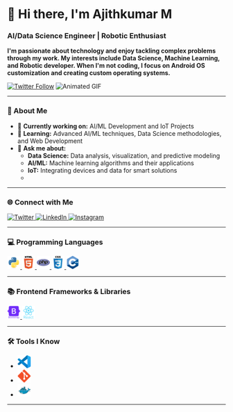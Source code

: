 # 👋 Hi there, I'm Ajithkumar M
### AI/Data Science Engineer | Robotic Enthusiast

**I'm passionate about technology and enjoy tackling complex problems through my work. My interests include Data Science, Machine Learning, and Robotic developer. When I'm not coding, I focus on Android OS customization and creating custom operating systems.**

[![Twitter Follow](https://img.shields.io/twitter/follow/ajithkumar458?logo=twitter&style=for-the-badge)](https://twitter.com/ajithkumar458)
<img src="https://media3.giphy.com/media/v1.Y2lkPTc5MGI3NjExM2VuZHI0ZXhmYXBjZnk0cjFmNGY1b3A4ZmZjeWgyc2FoMHpxYjV3bSZlcD12MV9pbnRlcm5hbF9naWZfYnlfaWQmY3Q9Zw/VYdgE52Ik7Cc7vBrGA/giphy.gif" width="400" height="300" alt="Animated GIF" />

---

### 🚀 About Me
- 🔭 **Currently working on:** AI/ML Development and IoT Projects
- 🌱 **Learning:** Advanced AI/ML techniques, Data Science methodologies, and Web Development
- 💬 **Ask me about:** 
  - **Data Science:** Data analysis, visualization, and predictive modeling
  - **AI/ML:** Machine learning algorithms and their applications
  - **IoT:** Integrating devices and data for smart solutions
  - 
---

### 🌐 Connect with Me
<a href="https://twitter.com/ajithkumar458" target="_blank">
  <img src="https://raw.githubusercontent.com/rahuldkjain/github-profile-readme-generator/master/src/images/icons/Social/twitter.svg" alt="Twitter" height="30" width="30" />
</a>
<a href="https://www.linkedin.com/in/ajithkumarm1234" target="_blank">
  <img src="https://raw.githubusercontent.com/rahuldkjain/github-profile-readme-generator/master/src/images/icons/Social/linked-in-alt.svg" alt="LinkedIn" height="30" width="30" />
</a>
<a href="https://www.instagram.com/invites/contact/?igsh=11nch2109mdkp&utm_content=qvb893o" target="_blank">
  <img src="https://raw.githubusercontent.com/rahuldkjain/github-profile-readme-generator/master/src/images/icons/Social/instagram.svg" alt="Instagram" height="30" width="30" />
</a>

---

### 💻 Programming Languages
<a href="https://www.python.org" target="_blank" rel="noreferrer">
  <img src="https://raw.githubusercontent.com/devicons/devicon/master/icons/python/python-original.svg" alt="Python" height="30" width="30"/>
</a>
<a href="https://www.w3.org/html/" target="_blank" rel="noreferrer">
  <img src="https://raw.githubusercontent.com/devicons/devicon/master/icons/html5/html5-original-wordmark.svg" alt="HTML5" height="30" width="30"/>
</a>
<a href="https://www.php.net" target="_blank" rel="noreferrer">
  <img src="https://raw.githubusercontent.com/devicons/devicon/master/icons/php/php-original.svg" alt="PHP" height="30" width="30"/>
</a>
<a href="https://www.w3schools.com/css/" target="_blank" rel="noreferrer">
  <img src="https://raw.githubusercontent.com/devicons/devicon/master/icons/css3/css3-original-wordmark.svg" alt="CSS3" height="30" width="30"/>
</a>
<a href="https://www.w3schools.com/cpp/" target="_blank" rel="noreferrer">
  <img src="https://raw.githubusercontent.com/devicons/devicon/master/icons/cplusplus/cplusplus-original.svg" alt="C++" height="30" width="30"/>
</a>

---

### 📚 Frontend Frameworks & Libraries
<a href="https://getbootstrap.com" target="_blank" rel="noreferrer">
  <img src="https://raw.githubusercontent.com/devicons/devicon/master/icons/bootstrap/bootstrap-plain-wordmark.svg" alt="Bootstrap" height="30" width="30"/>
</a>
<a href="https://reactjs.org/" target="_blank" rel="noreferrer">
  <img src="https://raw.githubusercontent.com/devicons/devicon/master/icons/react/react-original-wordmark.svg" alt="React" height="30" width="30"/>
</a>

---
### 🛠️ Tools I Know
- <img src="https://raw.githubusercontent.com/devicons/devicon/master/icons/vscode/vscode-original.svg" alt="VS Code" height="30" width="30"/>
- <img src="https://raw.githubusercontent.com/devicons/devicon/master/icons/git/git-original.svg" alt="Git" height="30" width="30"/>
- <img src="https://raw.githubusercontent.com/devicons/devicon/master/icons/docker/docker-original.svg" alt="Docker" height="30" width="30"/>
----
